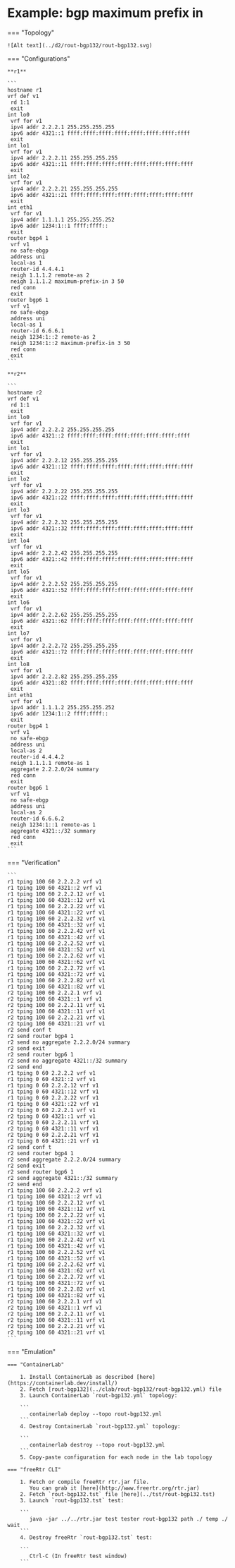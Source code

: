 # Example: bgp maximum prefix in

=== "Topology"

    ![Alt text](../d2/rout-bgp132/rout-bgp132.svg)

=== "Configurations"

    **r1**

    ```
    hostname r1
    vrf def v1
     rd 1:1
     exit
    int lo0
     vrf for v1
     ipv4 addr 2.2.2.1 255.255.255.255
     ipv6 addr 4321::1 ffff:ffff:ffff:ffff:ffff:ffff:ffff:ffff
     exit
    int lo1
     vrf for v1
     ipv4 addr 2.2.2.11 255.255.255.255
     ipv6 addr 4321::11 ffff:ffff:ffff:ffff:ffff:ffff:ffff:ffff
     exit
    int lo2
     vrf for v1
     ipv4 addr 2.2.2.21 255.255.255.255
     ipv6 addr 4321::21 ffff:ffff:ffff:ffff:ffff:ffff:ffff:ffff
     exit
    int eth1
     vrf for v1
     ipv4 addr 1.1.1.1 255.255.255.252
     ipv6 addr 1234:1::1 ffff:ffff::
     exit
    router bgp4 1
     vrf v1
     no safe-ebgp
     address uni
     local-as 1
     router-id 4.4.4.1
     neigh 1.1.1.2 remote-as 2
     neigh 1.1.1.2 maximum-prefix-in 3 50
     red conn
     exit
    router bgp6 1
     vrf v1
     no safe-ebgp
     address uni
     local-as 1
     router-id 6.6.6.1
     neigh 1234:1::2 remote-as 2
     neigh 1234:1::2 maximum-prefix-in 3 50
     red conn
     exit
    ```

    **r2**

    ```
    hostname r2
    vrf def v1
     rd 1:1
     exit
    int lo0
     vrf for v1
     ipv4 addr 2.2.2.2 255.255.255.255
     ipv6 addr 4321::2 ffff:ffff:ffff:ffff:ffff:ffff:ffff:ffff
     exit
    int lo1
     vrf for v1
     ipv4 addr 2.2.2.12 255.255.255.255
     ipv6 addr 4321::12 ffff:ffff:ffff:ffff:ffff:ffff:ffff:ffff
     exit
    int lo2
     vrf for v1
     ipv4 addr 2.2.2.22 255.255.255.255
     ipv6 addr 4321::22 ffff:ffff:ffff:ffff:ffff:ffff:ffff:ffff
     exit
    int lo3
     vrf for v1
     ipv4 addr 2.2.2.32 255.255.255.255
     ipv6 addr 4321::32 ffff:ffff:ffff:ffff:ffff:ffff:ffff:ffff
     exit
    int lo4
     vrf for v1
     ipv4 addr 2.2.2.42 255.255.255.255
     ipv6 addr 4321::42 ffff:ffff:ffff:ffff:ffff:ffff:ffff:ffff
     exit
    int lo5
     vrf for v1
     ipv4 addr 2.2.2.52 255.255.255.255
     ipv6 addr 4321::52 ffff:ffff:ffff:ffff:ffff:ffff:ffff:ffff
     exit
    int lo6
     vrf for v1
     ipv4 addr 2.2.2.62 255.255.255.255
     ipv6 addr 4321::62 ffff:ffff:ffff:ffff:ffff:ffff:ffff:ffff
     exit
    int lo7
     vrf for v1
     ipv4 addr 2.2.2.72 255.255.255.255
     ipv6 addr 4321::72 ffff:ffff:ffff:ffff:ffff:ffff:ffff:ffff
     exit
    int lo8
     vrf for v1
     ipv4 addr 2.2.2.82 255.255.255.255
     ipv6 addr 4321::82 ffff:ffff:ffff:ffff:ffff:ffff:ffff:ffff
     exit
    int eth1
     vrf for v1
     ipv4 addr 1.1.1.2 255.255.255.252
     ipv6 addr 1234:1::2 ffff:ffff::
     exit
    router bgp4 1
     vrf v1
     no safe-ebgp
     address uni
     local-as 2
     router-id 4.4.4.2
     neigh 1.1.1.1 remote-as 1
     aggregate 2.2.2.0/24 summary
     red conn
     exit
    router bgp6 1
     vrf v1
     no safe-ebgp
     address uni
     local-as 2
     router-id 6.6.6.2
     neigh 1234:1::1 remote-as 1
     aggregate 4321::/32 summary
     red conn
     exit
    ```

=== "Verification"

    ```
    r1 tping 100 60 2.2.2.2 vrf v1
    r1 tping 100 60 4321::2 vrf v1
    r1 tping 100 60 2.2.2.12 vrf v1
    r1 tping 100 60 4321::12 vrf v1
    r1 tping 100 60 2.2.2.22 vrf v1
    r1 tping 100 60 4321::22 vrf v1
    r1 tping 100 60 2.2.2.32 vrf v1
    r1 tping 100 60 4321::32 vrf v1
    r1 tping 100 60 2.2.2.42 vrf v1
    r1 tping 100 60 4321::42 vrf v1
    r1 tping 100 60 2.2.2.52 vrf v1
    r1 tping 100 60 4321::52 vrf v1
    r1 tping 100 60 2.2.2.62 vrf v1
    r1 tping 100 60 4321::62 vrf v1
    r1 tping 100 60 2.2.2.72 vrf v1
    r1 tping 100 60 4321::72 vrf v1
    r1 tping 100 60 2.2.2.82 vrf v1
    r1 tping 100 60 4321::82 vrf v1
    r2 tping 100 60 2.2.2.1 vrf v1
    r2 tping 100 60 4321::1 vrf v1
    r2 tping 100 60 2.2.2.11 vrf v1
    r2 tping 100 60 4321::11 vrf v1
    r2 tping 100 60 2.2.2.21 vrf v1
    r2 tping 100 60 4321::21 vrf v1
    r2 send conf t
    r2 send router bgp4 1
    r2 send no aggregate 2.2.2.0/24 summary
    r2 send exit
    r2 send router bgp6 1
    r2 send no aggregate 4321::/32 summary
    r2 send end
    r1 tping 0 60 2.2.2.2 vrf v1
    r1 tping 0 60 4321::2 vrf v1
    r1 tping 0 60 2.2.2.12 vrf v1
    r1 tping 0 60 4321::12 vrf v1
    r1 tping 0 60 2.2.2.22 vrf v1
    r1 tping 0 60 4321::22 vrf v1
    r2 tping 0 60 2.2.2.1 vrf v1
    r2 tping 0 60 4321::1 vrf v1
    r2 tping 0 60 2.2.2.11 vrf v1
    r2 tping 0 60 4321::11 vrf v1
    r2 tping 0 60 2.2.2.21 vrf v1
    r2 tping 0 60 4321::21 vrf v1
    r2 send conf t
    r2 send router bgp4 1
    r2 send aggregate 2.2.2.0/24 summary
    r2 send exit
    r2 send router bgp6 1
    r2 send aggregate 4321::/32 summary
    r2 send end
    r1 tping 100 60 2.2.2.2 vrf v1
    r1 tping 100 60 4321::2 vrf v1
    r1 tping 100 60 2.2.2.12 vrf v1
    r1 tping 100 60 4321::12 vrf v1
    r1 tping 100 60 2.2.2.22 vrf v1
    r1 tping 100 60 4321::22 vrf v1
    r1 tping 100 60 2.2.2.32 vrf v1
    r1 tping 100 60 4321::32 vrf v1
    r1 tping 100 60 2.2.2.42 vrf v1
    r1 tping 100 60 4321::42 vrf v1
    r1 tping 100 60 2.2.2.52 vrf v1
    r1 tping 100 60 4321::52 vrf v1
    r1 tping 100 60 2.2.2.62 vrf v1
    r1 tping 100 60 4321::62 vrf v1
    r1 tping 100 60 2.2.2.72 vrf v1
    r1 tping 100 60 4321::72 vrf v1
    r1 tping 100 60 2.2.2.82 vrf v1
    r1 tping 100 60 4321::82 vrf v1
    r2 tping 100 60 2.2.2.1 vrf v1
    r2 tping 100 60 4321::1 vrf v1
    r2 tping 100 60 2.2.2.11 vrf v1
    r2 tping 100 60 4321::11 vrf v1
    r2 tping 100 60 2.2.2.21 vrf v1
    r2 tping 100 60 4321::21 vrf v1
    ```

=== "Emulation"

    === "ContainerLab"

        1. Install ContainerLab as described [here](https://containerlab.dev/install/)  
        2. Fetch [rout-bgp132](../clab/rout-bgp132/rout-bgp132.yml) file  
        3. Launch ContainerLab `rout-bgp132.yml` topology:  

        ```
           containerlab deploy --topo rout-bgp132.yml  
        ```
        4. Destroy ContainerLab `rout-bgp132.yml` topology:  

        ```
           containerlab destroy --topo rout-bgp132.yml  
        ```
        5. Copy-paste configuration for each node in the lab topology

    === "freeRtr CLI"

        1. Fetch or compile freeRtr rtr.jar file.  
           You can grab it [here](http://www.freertr.org/rtr.jar)  
        2. Fetch `rout-bgp132.tst` file [here](../tst/rout-bgp132.tst)  
        3. Launch `rout-bgp132.tst` test:  

        ```
           java -jar ../../rtr.jar test tester rout-bgp132 path ./ temp ./ wait
        ```
        4. Destroy freeRtr `rout-bgp132.tst` test:  

        ```
           Ctrl-C (In freeRtr test window)
        ```

